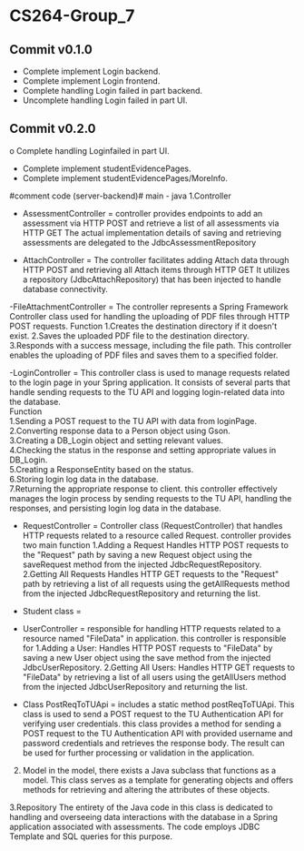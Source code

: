 # CS264-Group_7
## Commit v0.1.0
- Complete implement Login backend.
- Complete implement Login frontend.
- Complete handling Login failed in part backend.
- Uncomplete handling Login failed in part UI.

## Commit v0.2.0
o Complete handling Loginfailed in part UI.
- Complete implement studentEvidencePages.
- Complete implement studentEvidencePages/MoreInfo.



#comment code (server-backend)#
main - java
1.Controller
- AssessmentController = controller provides endpoints to add an assessment via HTTP POST and retrieve a list of all assessments via HTTP GET The actual implementation details of saving and retrieving assessments are delegated to the JdbcAssessmentRepository

- AttachController = The controller facilitates adding Attach data through HTTP POST and retrieving all Attach items through HTTP GET It utilizes a repository (JdbcAttachRepository) that has been injected to handle database connectivity.

-FileAttachmentController = The controller represents a Spring Framework Controller class used for handling the uploading of PDF files through HTTP POST requests. 
Function 
1.Creates the destination directory if it doesn't exist. 
2.Saves the uploaded PDF file to the destination directory. 
3.Responds with a success message, including the file path. 
This controller enables the uploading of PDF files and saves them to a specified folder.

-LoginController = This controller class is used to manage requests related to the login page in your Spring application. It consists of several parts that handle sending requests to the TU API and logging login-related data into the database.                  
Function                     
1.Sending a POST request to the TU API with data from loginPage.         
2.Converting response data to a Person object using Gson.          
3.Creating a DB_Login object and setting relevant values.     
4.Checking the status in the response and setting appropriate values in DB_Login.  
5.Creating a ResponseEntity based on the status.  
6.Storing login log data in the database.  
7.Returning the appropriate response to client.
this controller effectively manages the login process by sending requests to the TU API, handling the responses, and persisting login log data in the database.

 -  RequestController = Controller class (RequestController) that handles HTTP requests related to a resource called Request.
controller provides two main function
1.Adding a Request
Handles HTTP POST requests to the "Request" path by saving a new Request object using the saveRequest method from the injected JdbcRequestRepository.
2.Getting All Requests
Handles HTTP GET requests to the "Request" path by retrieving a list of all requests using the getAllRequests method from the injected JdbcRequestRepository and returning the list.

- Student class = 

- UserController = responsible for handling HTTP requests related to a resource named "FileData" in application.
this controller is responsible for 
1.Adding a User:
Handles HTTP POST requests to "FileData" by saving a new User object using the save method from the injected JdbcUserRepository.
2.Getting All Users:
Handles HTTP GET requests to "FileData" by retrieving a list of all users using the getAllUsers method from the injected JdbcUserRepository and returning the list.

- Class PostReqToTUApi = includes a static method postReqToTUApi. This class is used to send a POST request to the TU Authentication API  for verifying user credentials. this class provides a method for sending a POST request to the TU Authentication API with provided username and password credentials and retrieves the response body. The result can be used for further processing or validation in the application.

2. Model
in the model, there exists a Java subclass that functions as a model. This class serves as a template for generating objects and offers methods for retrieving and altering the attributes of these objects.

3.Repository
The entirety of the Java code in this class is dedicated to handling and overseeing data interactions with the database in a Spring application associated with assessments. The code employs JDBC Template and SQL queries for this purpose.
